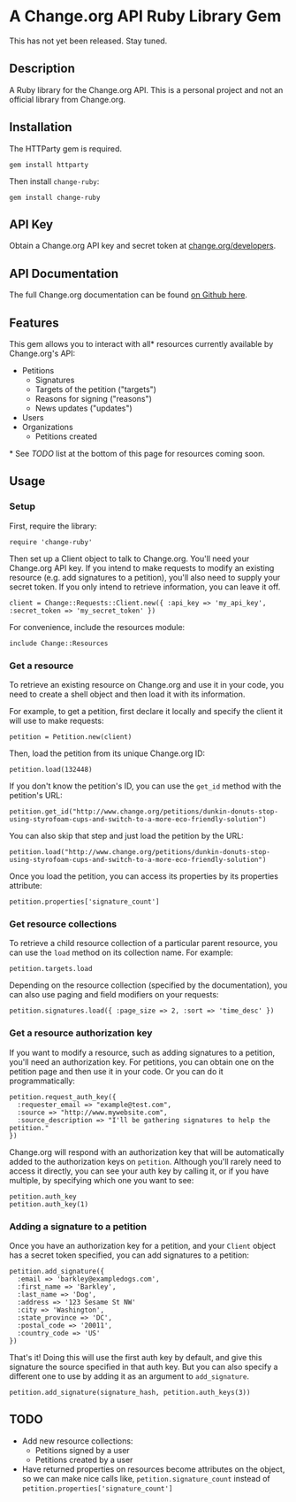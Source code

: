 # A Change.org API Ruby Library Gem

This has not yet been released. Stay tuned.

## Description
A Ruby library for the Change.org API. This is a personal project and not an official library from Change.org.

## Installation

The HTTParty gem is required.

    gem install httparty

Then install `change-ruby`:

    gem install change-ruby

## API Key

Obtain a Change.org API key and secret token at [change.org/developers](http://www.change.org/developers).

## API Documentation

The full Change.org documentation can be found [on Github here](https://github.com/change/api_docs).

## Features

This gem allows you to interact with all* resources currently available by
Change.org's API:

- Petitions
  * Signatures
  * Targets of the petition ("targets")
  * Reasons for signing ("reasons")
  * News updates ("updates")
- Users
- Organizations
  * Petitions created

\* See _TODO_ list at the bottom of this page for resources coming soon.

## Usage

### Setup

First, require the library:

    require 'change-ruby'

Then set up a Client object to talk to Change.org. You'll need your Change.org
API key. If you intend to make requests to modify an existing resource (e.g. add
signatures to a petition), you'll also need to supply your secret token. If you
only intend to retrieve information, you can leave it off.

    client = Change::Requests::Client.new({ :api_key => 'my_api_key', :secret_token => 'my_secret_token' })

For convenience, include the resources module:

    include Change::Resources

### Get a resource

To retrieve an existing resource on Change.org and use it in your code, you need
to create a shell object and then load it with its information.

For example, to get a petition, first declare it locally and specify the client
it will use to make requests:

    petition = Petition.new(client)

Then, load the petition from its unique Change.org ID:

    petition.load(132448)

If you don't know the petition's ID, you can use the `get_id` method with the
petition's URL:

    petition.get_id("http://www.change.org/petitions/dunkin-donuts-stop-using-styrofoam-cups-and-switch-to-a-more-eco-friendly-solution")

You can also skip that step and just load the petition by the URL:

    petition.load("http://www.change.org/petitions/dunkin-donuts-stop-using-styrofoam-cups-and-switch-to-a-more-eco-friendly-solution")

Once you load the petition, you can access its properties by its properties
attribute:

    petition.properties['signature_count']

### Get resource collections

To retrieve a child resource collection of a particular parent resource, you can
use the `load` method on its collection name. For example:

    petition.targets.load

Depending on the resource collection (specified by the documentation), you can
also use paging and field modifiers on your requests:

    petition.signatures.load({ :page_size => 2, :sort => 'time_desc' })

### Get a resource authorization key

If you want to modify a resource, such as adding signatures to a petition,
you'll need an authorization key. For petitions, you can obtain one on the
petition page and then use it in your code. Or you can do it programmatically:

    petition.request_auth_key({
      :requester_email => "example@test.com",
      :source => "http://www.mywebsite.com",
      :source_description => "I'll be gathering signatures to help the petition."
    })

Change.org will respond with an authorization key that will be automatically
added to the authorization keys on `petition`. Although you'll rarely need to
access it directly, you can see your auth key by calling it, or if you have
multiple, by specifying which one you want to see:

    petition.auth_key
    petition.auth_key(1)

### Adding a signature to a petition

Once you have an authorization key for a petition, and your `Client` object has
a secret token specified, you can add signatures to a petition:

    petition.add_signature({
      :email => 'barkley@exampledogs.com',
      :first_name => 'Barkley',
      :last_name => 'Dog',
      :address => '123 Sesame St NW'
      :city => 'Washington',
      :state_province => 'DC',
      :postal_code => '20011',
      :country_code => 'US'
    })

That's it! Doing this will use the first auth key by default, and give this
signature the source specified in that auth key. But you can also specify a
different one to use by adding it as an argument to `add_signature`.

    petition.add_signature(signature_hash, petition.auth_keys(3))

## TODO

- Add new resource collections:
  * Petitions signed by a user
  * Petitions created by a user
- Have returned properties on resources become attributes on the object, so we can make nice calls like, `petition.signature_count` instead of `petition.properties['signature_count']`
